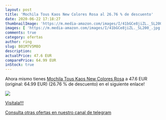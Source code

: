 ```yaml
---
layout: post
title: 'Mochila Tous Kaos New Colores Rosa al 26.76 % de descuento'
date: 2020-06-22 17:18:27
thumbnailImage: 'https://m.media-amazon.com/images/I/41bGCe8jiZL._SL200_.jpg'
images: [ 'https://m.media-amazon.com/images/I/41bGCe8jiZL._SL200_.jpg' ]
comments: true
category: ofertas
author: ring
slug: B01M7V5M8O
description:
actualPrice: 47.6 EUR
comparePrice: 64.99 EUR
inStock: true
---
```


Ahora mismo tienes [Mochila Tous Kaos New Colores Rosa](https://www.amazon.com/dp/B01M7V5M8O/?tag=redken08-20) a 47.6 EUR (original: 64.99 EUR) (26.76 %  de descuento) en el siguiente enlace!

[![](https://m.media-amazon.com/images/I/41bGCe8jiZL._SL200_.jpg)](https://www.amazon.com/dp/B01M7V5M8O/?tag=redken08-20)

[Visítala!!!](https://www.amazon.com/dp/B01M7V5M8O/?tag=redken08-20)

[Consulta otras ofertas en nuestro canal de telegram](https://t.me/s/ofertas25)
